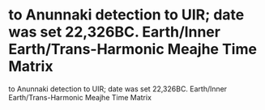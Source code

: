 # to Anunnaki detection to UIR; date was set 22,326BC. Earth/lnner Earth/Trans-Harmonic Meajhe Time Matrix

to Anunnaki detection to UIR; date was set 22,326BC. Earth/lnner Earth/Trans-Harmonic Meajhe Time Matrix